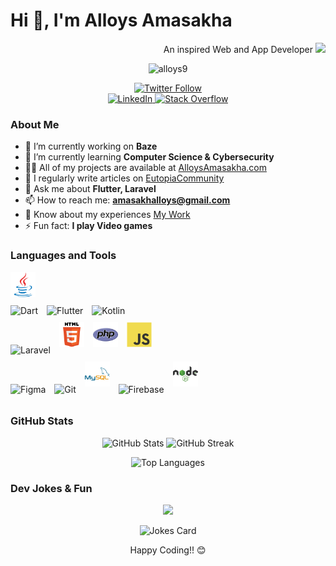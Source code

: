 # Hi 👋, I'm Alloys Amasakha
<p align="right">
An inspired Web and App Developer <img src="https://media.giphy.com/media/xT0xeJpnrWC4XWblEk/giphy.gif" width="50">
</p>

<p align="center">
  <img src="https://github-profile-trophy.vercel.app/?username=alloys9&theme=darkhub" alt="alloys9" />
</p>

<p align="center">
  <a href="https://twitter.com/alloysworld" target="_blank">
    <img src="https://img.shields.io/twitter/follow/alloysworld" alt="Twitter Follow" />
  </a><br/>
  <a href="https://linkedin.com/in/alloys-amasakha-681886255/" target="_blank">
    <img src="https://img.shields.io/badge/-LinkedIn-blue?style=for-the-badge&logo=Linkedin" alt="LinkedIn" />
  </a>
  <a href="https://stackoverflow.com/users/20399637/alloys-amasakha" target="_blank">
    <img src="https://img.shields.io/badge/-Stack%20Overflow-FE7A16?style=for-the-badge&logo=stack-overflow&logoColor=white" alt="Stack Overflow" />
  </a>
</p>

### About Me

- 🔭 I’m currently working on **Baze**
- 🌱 I’m currently learning **Computer Science & Cybersecurity**
- 👨‍💻 All of my projects are available at [AlloysAmasakha.com](https://www.alloysamasakha.com/)
- 📝 I regularly write articles on [EutopiaCommunity](https://www.alloysamasakha.com/eutopiacommunity)
- 💬 Ask me about **Flutter, Laravel**
- 📫 How to reach me: **amasakhalloys@gmail.com**
- 📄 Know about my experiences [My Work](https://www.alloysamasakha.com/mywork)
- ⚡ Fun fact: **I play Video games**

### Languages and Tools
<p align="left">
  <img src="https://raw.githubusercontent.com/devicons/devicon/master/icons/java/java-original.svg" alt="Java" width="40" height="40" style="margin-right: 10px; margin-bottom: 10px;"/> <br/>
  <img src="https://www.vectorlogo.zone/logos/dartlang/dartlang-icon.svg" alt="Dart" width="40" height="40" style="margin-right: 10px; margin-bottom: 10px;"/>
  <img src="https://www.vectorlogo.zone/logos/flutterio/flutterio-icon.svg" alt="Flutter" width="40" height="40" style="margin-right: 10px; margin-bottom: 10px;"/>
  <img src="https://www.vectorlogo.zone/logos/kotlinlang/kotlinlang-icon.svg" alt="Kotlin" width="40" height="40" style="margin-right: 10px; margin-bottom: 10px;"/> <br/>
  
   <img src="https://www.vectorlogo.zone/logos/laravel/laravel-ar21.svg" alt="Laravel" width="40" height="40" style="margin-right: 10px; margin-bottom: 10px;"/>
  <img src="https://raw.githubusercontent.com/devicons/devicon/master/icons/html5/html5-original-wordmark.svg" alt="HTML5" width="40" height="40" style="margin-right: 10px; margin-bottom: 10px;"/>
  <img src="https://raw.githubusercontent.com/devicons/devicon/master/icons/php/php-original.svg" alt="PHP" width="40" height="40" style="margin-right: 10px; margin-bottom: 10px;"/>
  <img src="https://raw.githubusercontent.com/devicons/devicon/master/icons/javascript/javascript-original.svg" alt="JavaScript" width="40" height="40" style="margin-right: 10px; margin-bottom: 10px;"/><br/>
  <img src="https://www.vectorlogo.zone/logos/figma/figma-icon.svg" alt="Figma" width="40" height="40" style="margin-right: 10px; margin-bottom: 10px;"/>
  <img src="https://www.vectorlogo.zone/logos/git-scm/git-scm-icon.svg" alt="Git" width="40" height="40" style="margin-right: 10px; margin-bottom: 10px;"/>
  <img src="https://raw.githubusercontent.com/devicons/devicon/master/icons/mysql/mysql-original-wordmark.svg" alt="MySQL" width="40" height="40" style="margin-right: 10px; margin-bottom: 10px;"/>
  <img src="https://www.vectorlogo.zone/logos/firebase/firebase-icon.svg" alt="Firebase" width="40" height="40" style="margin-right: 10px; margin-bottom: 10px;"/>
  <img src="https://raw.githubusercontent.com/devicons/devicon/master/icons/nodejs/nodejs-original-wordmark.svg" alt="Node.js" width="40" height="40" style="margin-right: 10px; margin-bottom: 10px;"/>
  
</p>

### GitHub Stats
<p align="center">
  <img src="https://github-readme-stats.vercel.app/api?username=alloys9&show_icons=true&theme=radical" alt="GitHub Stats" />
  <img src="https://github-readme-streak-stats.herokuapp.com/?user=alloys9&theme=radical" alt="GitHub Streak" />
</p>

<p align="center">
  <img src="https://github-readme-stats.vercel.app/api/top-langs/?username=alloys9&layout=compact&theme=radical" alt="Top Languages" />
</p>

### Dev Jokes & Fun
<p align="center">
  <img src="https://media4.giphy.com/media/v1.Y2lkPTc5MGI3NjExZGl6MGJzeGtlbDYwMnh2ZjdjeXozenlqdHlkN2VlbGl0YTl1eWQ2MCZlcD12MV9pbnRlcm5hbF9naWZfYnlfaWQmY3Q9Zw/kbRb4eyCNC0aMz5x68/giphy.webp" width="200" />
</p>

<p align="center">
  <img src="https://readme-jokes.vercel.app/api" alt="Jokes Card" />
</p>

<p align="center">Happy Coding!! 😊</p>
